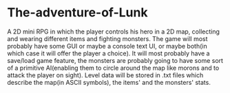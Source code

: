 # The-adventure-of-Lunk
A 2D mini RPG in which the player controls his hero in a 2D map, collecting and wearing different items and fighting monsters.
The game will most probably have some GUI or maybe a console text UI, or maybe both(in which case it will offer the player a choice). It will most probably have a save/load game feature, the monsters are probably going to have some sort of a primitive
AI(enabling them to circle around the map like morons and to attack the player on sight).
Level data will be stored in .txt files which describe the map(in ASCII symbols), the items' and the monsters' stats.
